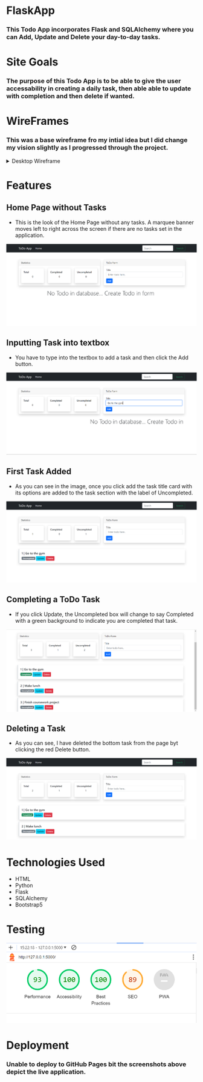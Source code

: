 # FlaskApp
### This Todo App incorporates Flask and SQLAlchemy where you can Add, Update and Delete your day-to-day tasks.

# Site Goals
### The purpose of this Todo App is to be able to give the user accessability in creating a daily task, then able able to update with completion and then delete if wanted.

# WireFrames
### This was a base wireframe fro my intial idea but I did change my vision slightly as I progressed through the project.

<details>

 <summary>Desktop Wireframe</summary>

![Desktop Wireframe](images/ToDoWireframe.png)
 </details>


# Features
## Home Page without Tasks
* This is the look of the Home Page without any tasks. A marquee banner moves left to right across the screen if there are no tasks set in the application.

![Home Page without Tasks](images/NoTaskHomePage.png)

## Inputting Task into textbox
* You have to type into the textbox to add a task and then click the Add button.

![Home Page without Tasks](images/InputtingTask.png)

## First Task Added
* As you can see in the image, once you click add the task title card with its options are added to the task section with the label of Uncompleted.

![Home Page without Tasks](images/AddingFirstTask.png)

## Completing a ToDo Task 
* If you click Update, the Uncompleted box will change to say Completed with a green background to indicate you are completed that task.

![Home Page with Tasks](images/TasksHomePage.png)

## Deleting a Task
* As you can see, I have deleted the bottom task from the page byt clicking the red Delete button.

![Home Page with Tasks](images/DeleteTask.png)



# Technologies Used
* HTML
* Python
* Flask
* SQLAlchemy
* Bootstrap5

# Testing 

![Lighthouse Desktop](images/LighthouseDesktop.png)


# Deployment
### Unable to deploy to GitHub Pages bit the screenshots above depict the live application.